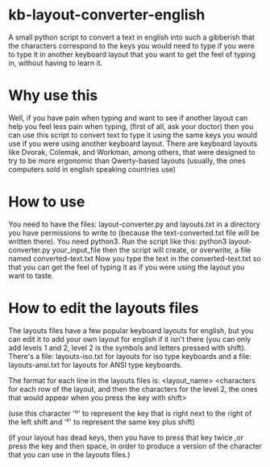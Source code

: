 # kb-layout-converter-english
A small python script to convert a text in english into such a gibberish that the characters correspond to the keys you would need to type if you were to type it in another keyboard layout that you want to get the feel of typing in, without having to learn it.

# Why use this
Well, if you have pain when typing and want to see if another layout can help you feel less pain when typing, (first of all, ask your doctor) then you can use this script to convert text to type it using the same keys you would use if you were using another keyboard layout. There are keyboard layouts like Dvorak, Colemak, and Workman, among others, that were designed to try to be more ergonomic than Qwerty-based layouts (usually, the ones computers sold in english speaking countries use)

# How to use
You need to have the files: layout-converter.py and layouts.txt in a directory you have permissions to write to (because the text-converted.txt file will be written there). You need python3.
Run the script like this:
python3 layout-converter.py your_input_file
then the script will create, or overwrite, a file named converted-text.txt
Now you type the text in the converted-text.txt so that you can get the feel of typing it as if you were using the layout you want to taste.

# How to edit the layouts files
The layouts files have a few popular keyboard layouts for english, but you can edit it to add your own layout for english if it isn't there (you can only add levels 1 and 2, level 2 is the symbols and letters pressed with shift). There's a file: layouts-iso.txt for layouts for iso type keyboards and a file: layouts-ansi.txt for layouts for ANSI type keyboards.

The format for each line in the  layouts files is:
<layout_name> <tabs> <characters for each row of the layout, and then the characters for the level 2, the ones that would appear when you press the key with shift>

(use this character 'º' to represent the key that is right next to the right of the left shift and '²' to represent the same key plus shift)

(if your layout has dead keys, then you have to press that key twice ,or press the key and then space, in order to produce a version of the character that you can use in the layouts files.)
